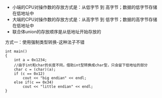 - 小端的CPU对操作数的存放方式是：从低字节 到 高字节；数据的低字节存储在低地址中
- 大端的CPU对操作数的存放方式是：从高字节 到 低字节；数据的高字节存储在低地址中
- 联合体union的存放顺序是从低地址开始存放的

方式一：使用强制类型转换-这种法子不错
```
int main()
{
    int a = 0x1234;
    //由于int和char的长度不同，借助int型转换成char型，只会留下低地址的部分
    char c = (char)(a);
    if (c == 0x12)
        cout << "big endian" << endl;
    else if(c == 0x34)
        cout << "little endian" << endl;
}
```